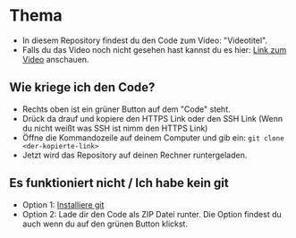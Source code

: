 # Thema

- In diesem Repository findest du den Code zum Video: "Videotitel".
- Falls du das Video noch nicht gesehen hast kannst du es hier: 
[Link zum Video](https://www.youtube.com) anschauen.

## Wie kriege ich den Code?

- Rechts oben ist ein grüner Button auf dem "Code" steht.
- Drück da drauf und kopiere den HTTPS Link oder den SSH Link (Wenn du nicht weißt was SSH ist nimm den HTTPS Link)
- Öffne die Kommandozeile auf deinem Computer und gib ein: ```git clone <der-kopierte-link>```
- Jetzt wird das Repository auf deinen Rechner runtergeladen. 

## Es funktioniert nicht / Ich habe kein git

- Option 1: [Installiere git](https://www.atlassian.com/de/git/tutorials/install-git) 
- Option 2: Lade dir den Code als ZIP Datei runter. Die Option findest du auch wenn du auf den grünen Button klickst.



